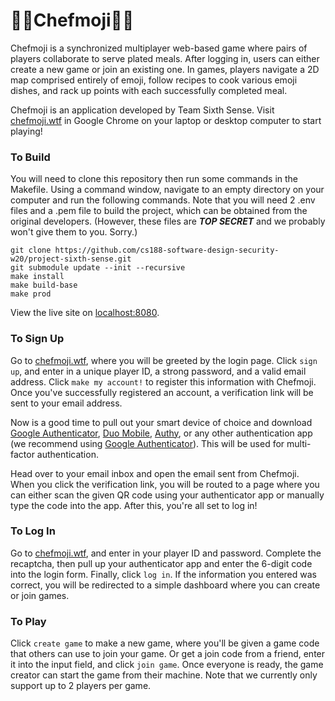 # 👩‍🍳Chefmoji👨‍🍳

Chefmoji is a synchronized multiplayer web-based game where pairs of players collaborate to serve plated meals. After logging in, users can either create a new game or join an existing one. In games, players navigate a 2D map comprised entirely of emoji, follow recipes to cook various emoji dishes, and rack up points with each successfully completed meal. 

Chefmoji is an application developed by Team Sixth Sense. Visit [chefmoji.wtf](https://chefmoji.wtf) in Google Chrome on your laptop or desktop computer to start playing!

### To Build

You will need to clone this repository then run some commands in the Makefile. Using a command window, navigate to an empty directory on your computer and run the following commands. Note that you will need 2 .env files and a .pem file to build the project, which can be obtained from the original developers. (However, these files are ***TOP SECRET*** and we probably won't give them to you. Sorry.)

```
git clone https://github.com/cs188-software-design-security-w20/project-sixth-sense.git
git submodule update --init --recursive
make install
make build-base
make prod
```
View the live site on [localhost:8080](http://localhost:8080/). 

### To Sign Up

Go to [chefmoji.wtf](https://chefmoji.wtf), where you will be greeted by the login page. Click `sign up`, and enter in a unique player ID, a strong password, and a valid email address. Click `make my account!` to register this information with Chefmoji. Once you've successfully registered an account, a verification link will be sent to your email address. 

Now is a good time to pull out your smart device of choice and download [Google Authenticator](https://play.google.com/store/apps/details?id=com.google.android.apps.authenticator2), [Duo Mobile](https://duo.com/product/multi-factor-authentication-mfa/duo-mobile-app), [Authy](https://authy.com/download/), or any other authentication app (we recommend using [Google Authenticator](https://play.google.com/store/apps/details?id=com.google.android.apps.authenticator2)). This will be used for multi-factor authentication. 

Head over to your email inbox and open the email sent from Chefmoji. When you click the verification link, you will be routed to a page where you can either scan the given QR code using your authenticator app or manually type the code into the app. After this, you're all set to log in!

### To Log In

Go to [chefmoji.wtf](https://chefmoji.wtf), and enter in your player ID and password. Complete the recaptcha, then pull up your authenticator app and enter the 6-digit code into the login form. Finally, click `log in`. If the information you entered was correct, you will be redirected to a simple dashboard where you can create or join games. 

### To Play

Click `create game` to make a new game, where you'll be given a game code that others can use to join your game. Or get a join code from a friend, enter it into the input field, and click `join game`. Once everyone is ready, the game creator can start the game from their machine. Note that we currently only support up to 2 players per game. 
